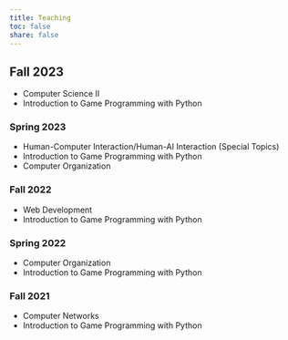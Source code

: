 ```yaml
---
title: Teaching
toc: false
share: false
---
```


## Fall 2023
* Computer Science II
* Introduction to Game Programming with Python

### Spring 2023
* Human-Computer Interaction/Human-AI Interaction (Special Topics)
* Introduction to Game Programming with Python
* Computer Organization

### Fall 2022
* Web Development
* Introduction to Game Programming with Python

### Spring 2022
* Computer Organization
* Introduction to Game Programming with Python

### Fall 2021
* Computer Networks
* Introduction to Game Programming with Python

